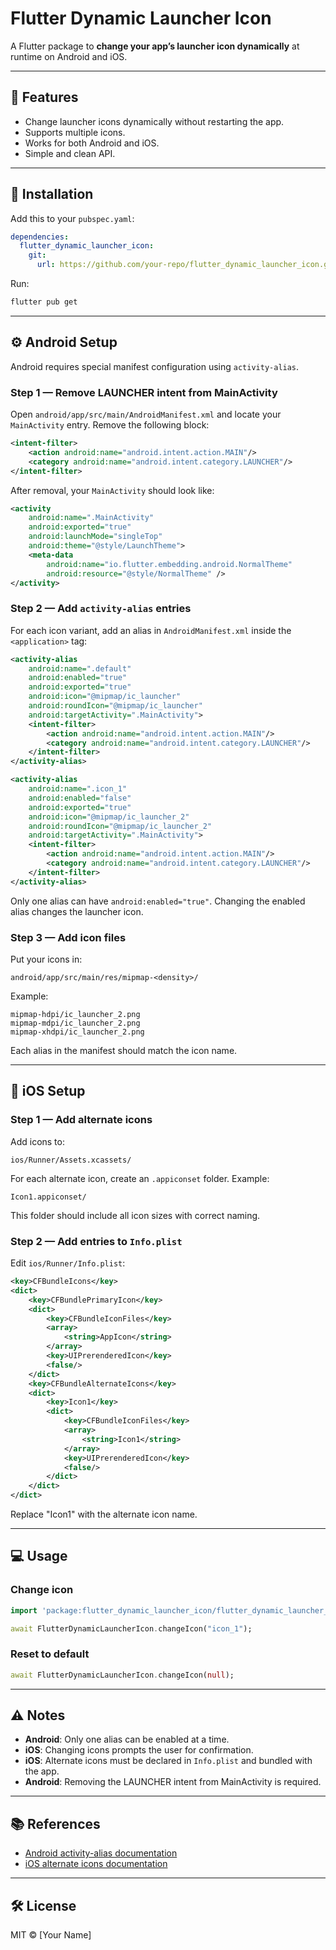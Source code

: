 # Flutter Dynamic Launcher Icon

A Flutter package to **change your app’s launcher icon dynamically** at runtime on Android and iOS.

---

## 📌 Features

* Change launcher icons dynamically without restarting the app.
* Supports multiple icons.
* Works for both Android and iOS.
* Simple and clean API.

---

## 🚀 Installation

Add this to your `pubspec.yaml`:

```yaml
dependencies:
  flutter_dynamic_launcher_icon:
    git:
      url: https://github.com/your-repo/flutter_dynamic_launcher_icon.git
```

Run:

```bash
flutter pub get
```

---

## ⚙ Android Setup

Android requires special manifest configuration using `activity-alias`.

### Step 1 — Remove LAUNCHER intent from MainActivity

Open `android/app/src/main/AndroidManifest.xml` and locate your `MainActivity` entry. Remove the following block:

```xml
<intent-filter>
    <action android:name="android.intent.action.MAIN"/>
    <category android:name="android.intent.category.LAUNCHER"/>
</intent-filter>
```

After removal, your `MainActivity` should look like:

```xml
<activity
    android:name=".MainActivity"
    android:exported="true"
    android:launchMode="singleTop"
    android:theme="@style/LaunchTheme">
    <meta-data
        android:name="io.flutter.embedding.android.NormalTheme"
        android:resource="@style/NormalTheme" />
</activity>
```

### Step 2 — Add `activity-alias` entries

For each icon variant, add an alias in `AndroidManifest.xml` inside the `<application>` tag:

```xml
<activity-alias
    android:name=".default"
    android:enabled="true"
    android:exported="true"
    android:icon="@mipmap/ic_launcher"
    android:roundIcon="@mipmap/ic_launcher"
    android:targetActivity=".MainActivity">
    <intent-filter>
        <action android:name="android.intent.action.MAIN"/>
        <category android:name="android.intent.category.LAUNCHER"/>
    </intent-filter>
</activity-alias>

<activity-alias
    android:name=".icon_1"
    android:enabled="false"
    android:exported="true"
    android:icon="@mipmap/ic_launcher_2"
    android:roundIcon="@mipmap/ic_launcher_2"
    android:targetActivity=".MainActivity">
    <intent-filter>
        <action android:name="android.intent.action.MAIN"/>
        <category android:name="android.intent.category.LAUNCHER"/>
    </intent-filter>
</activity-alias>
```

Only one alias can have `android:enabled="true"`. Changing the enabled alias changes the launcher icon.

### Step 3 — Add icon files

Put your icons in:

```
android/app/src/main/res/mipmap-<density>/
```

Example:

```
mipmap-hdpi/ic_launcher_2.png
mipmap-mdpi/ic_launcher_2.png
mipmap-xhdpi/ic_launcher_2.png
```

Each alias in the manifest should match the icon name.

---

## 🍏 iOS Setup

### Step 1 — Add alternate icons

Add icons to:

```
ios/Runner/Assets.xcassets/
```

For each alternate icon, create an `.appiconset` folder. Example:

```
Icon1.appiconset/
```

This folder should include all icon sizes with correct naming.

### Step 2 — Add entries to `Info.plist`

Edit `ios/Runner/Info.plist`:

```xml
<key>CFBundleIcons</key>
<dict>
    <key>CFBundlePrimaryIcon</key>
    <dict>
        <key>CFBundleIconFiles</key>
        <array>
            <string>AppIcon</string>
        </array>
        <key>UIPrerenderedIcon</key>
        <false/>
    </dict>
    <key>CFBundleAlternateIcons</key>
    <dict>
        <key>Icon1</key>
        <dict>
            <key>CFBundleIconFiles</key>
            <array>
                <string>Icon1</string>
            </array>
            <key>UIPrerenderedIcon</key>
            <false/>
        </dict>
    </dict>
</dict>
```

Replace "Icon1" with the alternate icon name.

---

## 💻 Usage

### Change icon

```dart
import 'package:flutter_dynamic_launcher_icon/flutter_dynamic_launcher_icon.dart';

await FlutterDynamicLauncherIcon.changeIcon("icon_1");
```

### Reset to default

```dart
await FlutterDynamicLauncherIcon.changeIcon(null);
```

---

## ⚠️ Notes

* **Android**: Only one alias can be enabled at a time.
* **iOS**: Changing icons prompts the user for confirmation.
* **iOS**: Alternate icons must be declared in `Info.plist` and bundled with the app.
* **Android**: Removing the LAUNCHER intent from MainActivity is required.

---

## 📚 References

* [Android activity-alias documentation](https://developer.android.com/guide/topics/manifest/activity-alias-element)
* [iOS alternate icons documentation](https://developer.apple.com/documentation/uikit/uiapplication/1623094-setalternateiconname)

---

## 🛠 License

MIT © [Your Name]
